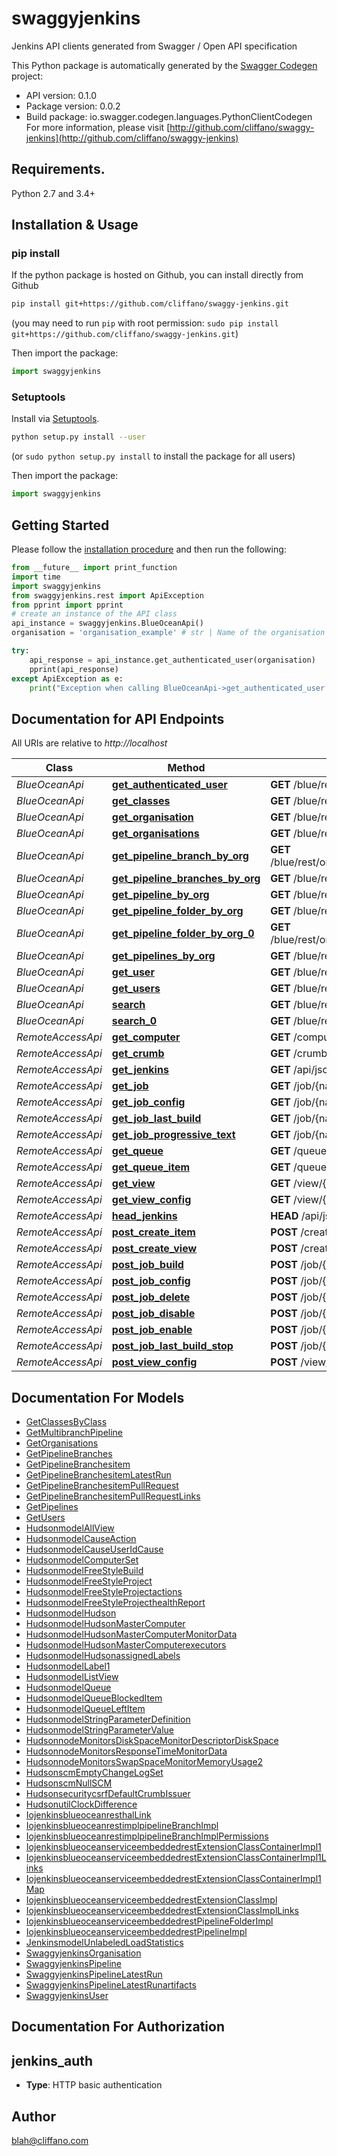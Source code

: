 # swaggyjenkins
Jenkins API clients generated from Swagger / Open API specification

This Python package is automatically generated by the [Swagger Codegen](https://github.com/swagger-api/swagger-codegen) project:

- API version: 0.1.0
- Package version: 0.0.2
- Build package: io.swagger.codegen.languages.PythonClientCodegen
For more information, please visit [http://github.com/cliffano/swaggy-jenkins](http://github.com/cliffano/swaggy-jenkins)

## Requirements.

Python 2.7 and 3.4+

## Installation & Usage
### pip install

If the python package is hosted on Github, you can install directly from Github

```sh
pip install git+https://github.com/cliffano/swaggy-jenkins.git
```
(you may need to run `pip` with root permission: `sudo pip install git+https://github.com/cliffano/swaggy-jenkins.git`)

Then import the package:
```python
import swaggyjenkins 
```

### Setuptools

Install via [Setuptools](http://pypi.python.org/pypi/setuptools).

```sh
python setup.py install --user
```
(or `sudo python setup.py install` to install the package for all users)

Then import the package:
```python
import swaggyjenkins
```

## Getting Started

Please follow the [installation procedure](#installation--usage) and then run the following:

```python
from __future__ import print_function
import time
import swaggyjenkins
from swaggyjenkins.rest import ApiException
from pprint import pprint
# create an instance of the API class
api_instance = swaggyjenkins.BlueOceanApi()
organisation = 'organisation_example' # str | Name of the organisation

try:
    api_response = api_instance.get_authenticated_user(organisation)
    pprint(api_response)
except ApiException as e:
    print("Exception when calling BlueOceanApi->get_authenticated_user: %s\n" % e)

```

## Documentation for API Endpoints

All URIs are relative to *http://localhost*

Class | Method | HTTP request | Description
------------ | ------------- | ------------- | -------------
*BlueOceanApi* | [**get_authenticated_user**](docs/BlueOceanApi.md#get_authenticated_user) | **GET** /blue/rest/organizations/{organisation}/user/ | 
*BlueOceanApi* | [**get_classes**](docs/BlueOceanApi.md#get_classes) | **GET** /blue/rest/classes/{class} | 
*BlueOceanApi* | [**get_organisation**](docs/BlueOceanApi.md#get_organisation) | **GET** /blue/rest/organizations/{organisation} | 
*BlueOceanApi* | [**get_organisations**](docs/BlueOceanApi.md#get_organisations) | **GET** /blue/rest/organizations/ | 
*BlueOceanApi* | [**get_pipeline_branch_by_org**](docs/BlueOceanApi.md#get_pipeline_branch_by_org) | **GET** /blue/rest/organizations/{organisation}/pipelines/{pipeline}/branches/{branch}/ | 
*BlueOceanApi* | [**get_pipeline_branches_by_org**](docs/BlueOceanApi.md#get_pipeline_branches_by_org) | **GET** /blue/rest/organizations/{organisation}/pipelines/{pipeline}/branches | 
*BlueOceanApi* | [**get_pipeline_by_org**](docs/BlueOceanApi.md#get_pipeline_by_org) | **GET** /blue/rest/organizations/{organisation}/pipelines/{pipeline} | 
*BlueOceanApi* | [**get_pipeline_folder_by_org**](docs/BlueOceanApi.md#get_pipeline_folder_by_org) | **GET** /blue/rest/organizations/{organisation}/pipelines/{folder}/ | 
*BlueOceanApi* | [**get_pipeline_folder_by_org_0**](docs/BlueOceanApi.md#get_pipeline_folder_by_org_0) | **GET** /blue/rest/organizations/{organisation}/pipelines/{folder}/pipelines/{pipeline} | 
*BlueOceanApi* | [**get_pipelines_by_org**](docs/BlueOceanApi.md#get_pipelines_by_org) | **GET** /blue/rest/organizations/{organisation}/pipelines/ | 
*BlueOceanApi* | [**get_user**](docs/BlueOceanApi.md#get_user) | **GET** /blue/rest/organizations/{organisation}/users/{user} | 
*BlueOceanApi* | [**get_users**](docs/BlueOceanApi.md#get_users) | **GET** /blue/rest/organizations/{organisation}/users/ | 
*BlueOceanApi* | [**search**](docs/BlueOceanApi.md#search) | **GET** /blue/rest/classes/ | 
*BlueOceanApi* | [**search_0**](docs/BlueOceanApi.md#search_0) | **GET** /blue/rest/search/ | 
*RemoteAccessApi* | [**get_computer**](docs/RemoteAccessApi.md#get_computer) | **GET** /computer/api/json?depth&#x3D;1 | 
*RemoteAccessApi* | [**get_crumb**](docs/RemoteAccessApi.md#get_crumb) | **GET** /crumbIssuer/api/json | 
*RemoteAccessApi* | [**get_jenkins**](docs/RemoteAccessApi.md#get_jenkins) | **GET** /api/json | 
*RemoteAccessApi* | [**get_job**](docs/RemoteAccessApi.md#get_job) | **GET** /job/{name}/api/json | 
*RemoteAccessApi* | [**get_job_config**](docs/RemoteAccessApi.md#get_job_config) | **GET** /job/{name}/config.xml | 
*RemoteAccessApi* | [**get_job_last_build**](docs/RemoteAccessApi.md#get_job_last_build) | **GET** /job/{name}/lastBuild/api/json | 
*RemoteAccessApi* | [**get_job_progressive_text**](docs/RemoteAccessApi.md#get_job_progressive_text) | **GET** /job/{name}/{number}/logText/progressiveText | 
*RemoteAccessApi* | [**get_queue**](docs/RemoteAccessApi.md#get_queue) | **GET** /queue/api/json | 
*RemoteAccessApi* | [**get_queue_item**](docs/RemoteAccessApi.md#get_queue_item) | **GET** /queue/item/{number}/api/json | 
*RemoteAccessApi* | [**get_view**](docs/RemoteAccessApi.md#get_view) | **GET** /view/{name}/api/json | 
*RemoteAccessApi* | [**get_view_config**](docs/RemoteAccessApi.md#get_view_config) | **GET** /view/{name}/config.xml | 
*RemoteAccessApi* | [**head_jenkins**](docs/RemoteAccessApi.md#head_jenkins) | **HEAD** /api/json | 
*RemoteAccessApi* | [**post_create_item**](docs/RemoteAccessApi.md#post_create_item) | **POST** /createItem | 
*RemoteAccessApi* | [**post_create_view**](docs/RemoteAccessApi.md#post_create_view) | **POST** /createView | 
*RemoteAccessApi* | [**post_job_build**](docs/RemoteAccessApi.md#post_job_build) | **POST** /job/{name}/build | 
*RemoteAccessApi* | [**post_job_config**](docs/RemoteAccessApi.md#post_job_config) | **POST** /job/{name}/config.xml | 
*RemoteAccessApi* | [**post_job_delete**](docs/RemoteAccessApi.md#post_job_delete) | **POST** /job/{name}/doDelete | 
*RemoteAccessApi* | [**post_job_disable**](docs/RemoteAccessApi.md#post_job_disable) | **POST** /job/{name}/disable | 
*RemoteAccessApi* | [**post_job_enable**](docs/RemoteAccessApi.md#post_job_enable) | **POST** /job/{name}/enable | 
*RemoteAccessApi* | [**post_job_last_build_stop**](docs/RemoteAccessApi.md#post_job_last_build_stop) | **POST** /job/{name}/lastBuild/stop | 
*RemoteAccessApi* | [**post_view_config**](docs/RemoteAccessApi.md#post_view_config) | **POST** /view/{name}/config.xml | 


## Documentation For Models

 - [GetClassesByClass](docs/GetClassesByClass.md)
 - [GetMultibranchPipeline](docs/GetMultibranchPipeline.md)
 - [GetOrganisations](docs/GetOrganisations.md)
 - [GetPipelineBranches](docs/GetPipelineBranches.md)
 - [GetPipelineBranchesitem](docs/GetPipelineBranchesitem.md)
 - [GetPipelineBranchesitemLatestRun](docs/GetPipelineBranchesitemLatestRun.md)
 - [GetPipelineBranchesitemPullRequest](docs/GetPipelineBranchesitemPullRequest.md)
 - [GetPipelineBranchesitemPullRequestLinks](docs/GetPipelineBranchesitemPullRequestLinks.md)
 - [GetPipelines](docs/GetPipelines.md)
 - [GetUsers](docs/GetUsers.md)
 - [HudsonmodelAllView](docs/HudsonmodelAllView.md)
 - [HudsonmodelCauseAction](docs/HudsonmodelCauseAction.md)
 - [HudsonmodelCauseUserIdCause](docs/HudsonmodelCauseUserIdCause.md)
 - [HudsonmodelComputerSet](docs/HudsonmodelComputerSet.md)
 - [HudsonmodelFreeStyleBuild](docs/HudsonmodelFreeStyleBuild.md)
 - [HudsonmodelFreeStyleProject](docs/HudsonmodelFreeStyleProject.md)
 - [HudsonmodelFreeStyleProjectactions](docs/HudsonmodelFreeStyleProjectactions.md)
 - [HudsonmodelFreeStyleProjecthealthReport](docs/HudsonmodelFreeStyleProjecthealthReport.md)
 - [HudsonmodelHudson](docs/HudsonmodelHudson.md)
 - [HudsonmodelHudsonMasterComputer](docs/HudsonmodelHudsonMasterComputer.md)
 - [HudsonmodelHudsonMasterComputerMonitorData](docs/HudsonmodelHudsonMasterComputerMonitorData.md)
 - [HudsonmodelHudsonMasterComputerexecutors](docs/HudsonmodelHudsonMasterComputerexecutors.md)
 - [HudsonmodelHudsonassignedLabels](docs/HudsonmodelHudsonassignedLabels.md)
 - [HudsonmodelLabel1](docs/HudsonmodelLabel1.md)
 - [HudsonmodelListView](docs/HudsonmodelListView.md)
 - [HudsonmodelQueue](docs/HudsonmodelQueue.md)
 - [HudsonmodelQueueBlockedItem](docs/HudsonmodelQueueBlockedItem.md)
 - [HudsonmodelQueueLeftItem](docs/HudsonmodelQueueLeftItem.md)
 - [HudsonmodelStringParameterDefinition](docs/HudsonmodelStringParameterDefinition.md)
 - [HudsonmodelStringParameterValue](docs/HudsonmodelStringParameterValue.md)
 - [HudsonnodeMonitorsDiskSpaceMonitorDescriptorDiskSpace](docs/HudsonnodeMonitorsDiskSpaceMonitorDescriptorDiskSpace.md)
 - [HudsonnodeMonitorsResponseTimeMonitorData](docs/HudsonnodeMonitorsResponseTimeMonitorData.md)
 - [HudsonnodeMonitorsSwapSpaceMonitorMemoryUsage2](docs/HudsonnodeMonitorsSwapSpaceMonitorMemoryUsage2.md)
 - [HudsonscmEmptyChangeLogSet](docs/HudsonscmEmptyChangeLogSet.md)
 - [HudsonscmNullSCM](docs/HudsonscmNullSCM.md)
 - [HudsonsecuritycsrfDefaultCrumbIssuer](docs/HudsonsecuritycsrfDefaultCrumbIssuer.md)
 - [HudsonutilClockDifference](docs/HudsonutilClockDifference.md)
 - [IojenkinsblueoceanresthalLink](docs/IojenkinsblueoceanresthalLink.md)
 - [IojenkinsblueoceanrestimplpipelineBranchImpl](docs/IojenkinsblueoceanrestimplpipelineBranchImpl.md)
 - [IojenkinsblueoceanrestimplpipelineBranchImplPermissions](docs/IojenkinsblueoceanrestimplpipelineBranchImplPermissions.md)
 - [IojenkinsblueoceanserviceembeddedrestExtensionClassContainerImpl1](docs/IojenkinsblueoceanserviceembeddedrestExtensionClassContainerImpl1.md)
 - [IojenkinsblueoceanserviceembeddedrestExtensionClassContainerImpl1Links](docs/IojenkinsblueoceanserviceembeddedrestExtensionClassContainerImpl1Links.md)
 - [IojenkinsblueoceanserviceembeddedrestExtensionClassContainerImpl1Map](docs/IojenkinsblueoceanserviceembeddedrestExtensionClassContainerImpl1Map.md)
 - [IojenkinsblueoceanserviceembeddedrestExtensionClassImpl](docs/IojenkinsblueoceanserviceembeddedrestExtensionClassImpl.md)
 - [IojenkinsblueoceanserviceembeddedrestExtensionClassImplLinks](docs/IojenkinsblueoceanserviceembeddedrestExtensionClassImplLinks.md)
 - [IojenkinsblueoceanserviceembeddedrestPipelineFolderImpl](docs/IojenkinsblueoceanserviceembeddedrestPipelineFolderImpl.md)
 - [IojenkinsblueoceanserviceembeddedrestPipelineImpl](docs/IojenkinsblueoceanserviceembeddedrestPipelineImpl.md)
 - [JenkinsmodelUnlabeledLoadStatistics](docs/JenkinsmodelUnlabeledLoadStatistics.md)
 - [SwaggyjenkinsOrganisation](docs/SwaggyjenkinsOrganisation.md)
 - [SwaggyjenkinsPipeline](docs/SwaggyjenkinsPipeline.md)
 - [SwaggyjenkinsPipelineLatestRun](docs/SwaggyjenkinsPipelineLatestRun.md)
 - [SwaggyjenkinsPipelineLatestRunartifacts](docs/SwaggyjenkinsPipelineLatestRunartifacts.md)
 - [SwaggyjenkinsUser](docs/SwaggyjenkinsUser.md)


## Documentation For Authorization


## jenkins_auth

- **Type**: HTTP basic authentication


## Author

blah@cliffano.com

